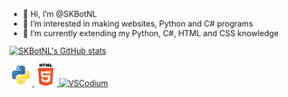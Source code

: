 - 👋 Hi, I’m @SKBotNL
- 👀 I’m interested in making websites, Python and C# programs
- 🌱 I’m currently extending my Python, C#, HTML and CSS knowledge

[![SKBotNL's GitHub stats](https://github-readme-stats.vercel.app/api?username=SKBotNL&theme=dark)](https://www.github.com/SKBotNL)

<a href="https://www.python.org" target="_blank"> <img src="https://raw.githubusercontent.com/devicons/devicon/master/icons/python/python-original.svg" alt="python" width="40" height="40"/> </a>
<a href="https://www.w3.org/html/" target="_blank"> <img src="https://raw.githubusercontent.com/devicons/devicon/master/icons/html5/html5-original-wordmark.svg" alt="html5" width="40" height="40"/> </a>
<a href="https://vscodium.com" target="_blank"> <img src="https://static-00.iconduck.com/assets.00/file-type-vscode-icon-512x508-376y62ux.png" alt="VSCodium" width="40" height="40"/> </a>
<!---
SKBotNL/SKBotNL is a ✨ special ✨ repository because its `README.md` (this file) appears on your GitHub profile.
You can click the Preview link to take a look at your changes.
--->
